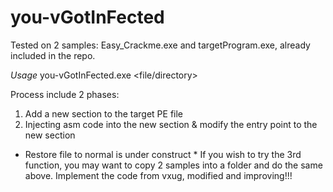 # you-vGotInFected

Tested on 2 samples: Easy_Crackme.exe and targetProgram.exe, already included in the repo.

*Usage*
you-vGotInFected.exe <file/directory>

Process include 2 phases:
1. Add a new section to the target PE file
2. Injecting asm code into the new section & modify the entry point to the new section

* Restore file to normal is under construct *
If you wish to try the 3rd function, you may want to copy 2 samples into a folder and do the same above.
Implement the code from vxug, modified and improving!!!